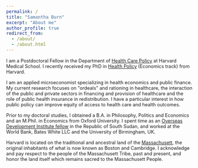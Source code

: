 ```yaml
---
permalink: /
title: "Samantha Burn"
excerpt: "About me"
author_profile: true
redirect_from: 
  - /about/
  - /about.html
---
```


<span style ="font-size:.9em;"> I am a Postdoctoral Fellow in the Department of [Health Care Policy](https://hcp.hms.harvard.edu) at Harvard Medical School. I recently received my PhD in [Health Policy](https://healthpolicy.fas.harvard.edu) (Economics track) from Harvard. </span>  

<span style ="font-size:.9em;"> I am an applied microeconomist specializing in health economics and public finance. My current research focuses on "ordeals" and rationing in healthcare, the interaction of the public and private sectors in financing and provision of healthcare and the role of public health insurance in redistribution. I have a particular interest in how public policy can improve equity of access to health care and health outcomes. </span>   

<span style ="font-size:.9em;"> Prior to my doctoral studies, I obtained a B.A. in Philosophy, Politics and Economics and an M.Phil. in Economics from Oxford University. I spent time as an [Overseas Development Institute fellow](https://odi.org/en/fellowship-scheme/) in the Republic of South Sudan, and worked at the World Bank, Bates White LLC and the University of Birmingham, UK. </span>  

<span style ="font-size:.9em;"> Harvard is located on the traditional and ancestral land of the [Massachusett](https://massachusetttribe.org), the original inhabitants of what is now known as Boston and Cambridge. I acknowledge and pay respect to the people of the Massachusett Tribe, past and present, and honor the land itself which remains sacred to the Massachusett People.
</span>   
